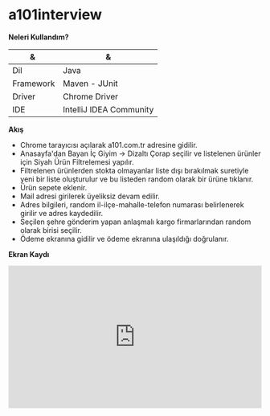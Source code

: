 # a101interview

<b>Neleri Kullandım?</b>

| & | & |
| --- | --- |
| Dil | Java |
| Framework | Maven - JUnit |
| Driver | Chrome Driver |
| IDE | IntelliJ IDEA Community |

<b>Akış</b>

- Chrome tarayıcısı açılarak a101.com.tr adresine gidilir.
- Anasayfa'dan Bayan İç Giyim -> Dizaltı Çorap seçilir ve listelenen ürünler için Siyah Ürün Filtrelemesi yapılır.
- Filtrelenen ürünlerden stokta olmayanlar liste dışı bırakılmak suretiyle yeni bir liste oluşturulur ve bu listeden random olarak bir ürüne tıklanır.
- Ürün sepete eklenir.
- Mail adresi girilerek üyeliksiz devam edilir.
- Adres bilgileri, random il-ilçe-mahalle-telefon numarası belirlenerek girilir ve adres kaydedilir.
- Seçilen şehre gönderim yapan anlaşmalı kargo firmarlarından random olarak birisi seçilir.
- Ödeme ekranına gidilir ve ödeme ekranına ulaşıldığı doğrulanır.

<b>Ekran Kaydı</b>

<div style="padding:56.25% 0 0 0;position:relative;"><iframe src="https://player.vimeo.com/video/762228266?h=245be08230&amp;badge=0&amp;autopause=0&amp;player_id=0&amp;app_id=58479" frameborder="0" allow="autoplay; fullscreen; picture-in-picture" allowfullscreen style="position:absolute;top:0;left:0;width:100%;height:100%;" title="a101interview"></iframe></div><script src="https://player.vimeo.com/api/player.js"></script>

